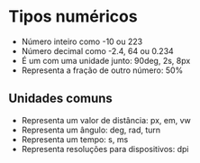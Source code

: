 # Tipos numéricos

* <integer>         Número inteiro como -10 ou 223
* <number>          Número decimal como -2.4, 64 ou 0.234
* <dimension>       É um <number> com uma unidade junto: 90deg, 2s, 8px
* <percentagem>     Representa a fração de outro número: 50%

## Unidades comuns

* <length>          Representa um valor de distância: px, em, vw
* <angle>           Representa um ângulo: deg, rad, turn
* <time>            Representa um tempo: s, ms
* <resolution>      Representa resoluções para dispositivos: dpi